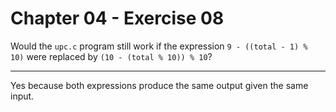 # Chapter 04 - Exercise 08

Would the `upc.c` program still work if the expression `9 - ((total - 1) % 10)`
were replaced by `(10 - (total % 10)) % 10`?


---

Yes because both expressions produce the same output given the same input.
